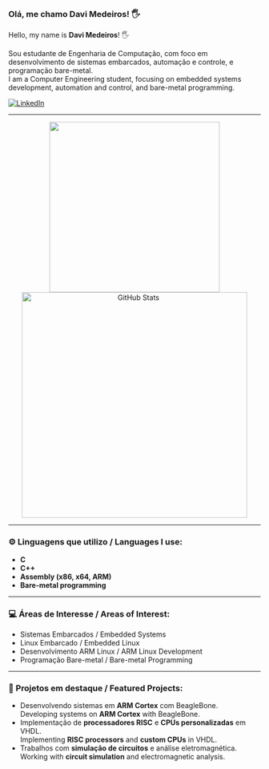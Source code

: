 ### Olá, me chamo **Davi Medeiros**! 🖐️  
Hello, my name is **Davi Medeiros**! 🖐️  

Sou estudante de Engenharia de Computação, com foco em desenvolvimento de sistemas embarcados, automação e controle, e programação bare-metal.  
I am a Computer Engineering student, focusing on embedded systems development, automation and control, and bare-metal programming.


[![LinkedIn](https://img.shields.io/badge/-LinkedIn-blue?style=for-the-badge&logo=linkedin)](https://www.linkedin.com/in/davi-medeiros-a62624184/)

---

<div align="center">
  <img src="https://i.giphy.com/media/v1.Y2lkPTc5MGI3NjExdDE3YTdwcDZ5NXkwaG5xdTQ2bm91cjh0OXBtbTNybzAzeW5zNTlzZiZlcD12MV9pbnRlcm5hbF9naWZfYnlfaWQmY3Q9Zw/13HgwGsXF0aiGY/giphy.gif" width="340">
  <img src="https://github-readme-stats.vercel.app/api?username=DAVIMEDX&show_icons=true&theme=radical" alt="GitHub Stats" width="450">
</div>

---

### ⚙️ Linguagens que utilizo / Languages I use:
- **C**
- **C++**
- **Assembly (x86, x64, ARM)**
- **Bare-metal programming**

---

### 💻 Áreas de Interesse / Areas of Interest:
- Sistemas Embarcados / Embedded Systems  
- Linux Embarcado / Embedded Linux  
- Desenvolvimento ARM Linux / ARM Linux Development  
- Programação Bare-metal / Bare-metal Programming  

---

### 🚀 Projetos em destaque / Featured Projects:
- Desenvolvendo sistemas em **ARM Cortex** com BeagleBone.  
  Developing systems on **ARM Cortex** with BeagleBone.  
- Implementação de **processadores RISC** e **CPUs personalizadas** em VHDL.  
  Implementing **RISC processors** and **custom CPUs** in VHDL.  
- Trabalhos com **simulação de circuitos** e análise eletromagnética.  
  Working with **circuit simulation** and electromagnetic analysis.  

